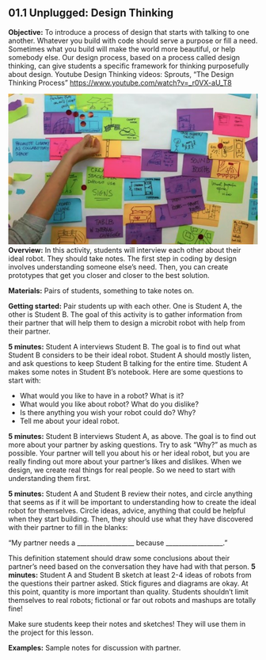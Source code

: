## 01.1 Unplugged: Design Thinking

**Objective:** To introduce a process of design that starts with talking to one another. Whatever you build with code should serve a purpose or fill a need. Sometimes what you build will make the world more beautiful, or help somebody else. Our design process, based on a process called design thinking, can give students a specific framework for thinking purposefully about design. Youtube Design Thinking videos:
Sprouts, “The Design Thinking Process” https://www.youtube.com/watch?v=_r0VX-aU_T8 

![alt text](01design-thinking.png "Design Thinking post-it notes")
**Overview:** In this activity, students will interview each other about their ideal robot. They should take notes. The first step in coding by design involves understanding someone else’s need. Then, you can create prototypes that get you closer and closer to the best solution.

**Materials:** Pairs of students, something to take notes on.

**Getting started:** Pair students up with each other. One is Student A, the other is Student B. The goal of this activity is to gather information from their partner that will help them to design a microbit  robot with help from their partner.

**5 minutes:** Student A interviews Student B. The goal is to find out what Student B considers to be their ideal robot. Student A should mostly listen, and ask questions to keep Student B talking for the entire time. Student A makes some notes in Student B’s notebook. Here are some questions to start with:
- What would you like to have in a robot? What is it?
- What would you like about robot? What do you dislike?
- Is there anything you wish your robot could do? Why?
- Tell me about your ideal robot.

**5 minutes:** Student B interviews Student A, as above.
The goal is to find out more about your partner by asking questions. Try to ask “Why?” as much as possible. Your partner will tell you about his or her ideal robot, but you are really finding out more about your partner’s likes and dislikes. When we design, we create real things for real people. So we need to start with understanding them first.

**5 minutes:** Student A and Student B review their notes, and circle anything that seems as if it will be important to understanding how to create the ideal robot for themselves. Circle ideas, advice, anything that could be helpful when they start building. Then, they should use what they have discovered with their partner to fill in the blanks:

“My partner needs a __________________ because __________________.”

This definition statement should draw some conclusions about their partner’s need based on the conversation they have had with that person.
**5 minutes:** Student A and Student B sketch at least 2-4 ideas of robots from the questions their partner asked. Stick figures and diagrams are okay. At this point, quantity is more important than quality. Students shouldn’t limit themselves to real robots; fictional or far out robots and mashups are totally fine!

Make sure students keep their notes and sketches! They will use them in the project for this lesson.

**Examples:**
Sample notes for discussion with partner.




